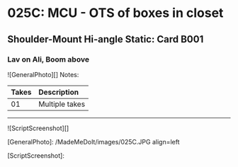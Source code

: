 # 025C: MCU - OTS of boxes in closet

## Shoulder-Mount Hi-angle Static: Card B001

### Lav on Ali, Boom above

![GeneralPhoto][]
Notes: 

| Takes | Description |
|:---|:----|
| 01 | Multiple takes |

----

![ScriptScreenshot][]


[GeneralPhoto]:  /MadeMeDoIt/images/025C.JPG align=left

[ScriptScreenshot]: 